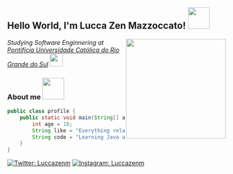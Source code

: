 <h2> Hello World, I'm Lucca Zen Mazzoccato! <img src="https://media2.giphy.com/media/cpAGF6uxLw93uuQNNJ/100.webp?cid=ecf05e47rq4dsf3qksi3qovc4nxhnig9pvm31m75ejvpzm0g&rid=100.webp&ct=s" width="50" ></h2>
<img align='right' src="https://media1.giphy.com/media/kBrSH5C4ps9nyNDo4S/200w.webp?cid=ecf05e47gj44pizd55bc2xwc1384qbiw3x6grlz57vkgckxr&rid=200w.webp&ct=s" width="230">
<p><em> Studying Software Enginnering at <a href="https://www.pucrs.br">Pontifícia Universidade Católica do Rio Grande do Sul</a> <img src="https://media2.giphy.com/media/YWzoMUlrvgZGJDoKZx/200.webp?cid=ecf05e47jj1rcoccwsecuk9ciamei7yrcaqpo99hyje20fps&rid=200.webp&ct=s" width="30"> 
</em></p>


### About me <img src="https://media1.giphy.com/media/hVm2JYyoGy7MGqX4H8/200w.webp?cid=ecf05e4732bnxn7frp04627fa1t9pv0843lhxny9hp85x7i9&rid=200w.webp&ct=s" width="50">

```java
public class profile {
    public static void main(String[] args) {
        int age = 18;
        String like = "Everything related to computing, economics, sports and travel";
        String code = "Learning Java and Python";
    }
}
```
[![Twitter: Luccazenm](https://img.shields.io/badge/Twitter-1DA1F2?style=for-the-badge&logo=twitter&logoColor=white)](https://twitter.com/luccazenm)
[![Instagram: Luccazenm](https://img.shields.io/badge/Instagram-E4405F?style=for-the-badge&logo=instagram&logoColor=white)](https://www.instagram.com/luccazenm/)
